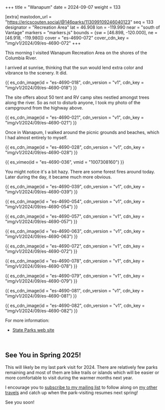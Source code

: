 +++
title = "Wanapum"
date = 2024-09-07
weight = 133

[extra]
mastodon_url = "https://ericscouten.social/@146parks/113099109246040123"
seq = 133
designator = "Recreation Area"
lat = 46.908
lon = -119.990
near = "south of Vantage"
markers = "markers.js"
bounds = {sw = [46.898, -120.000], ne = [46.918, -119.980]}
cover = "es-4690-072"
cover_cdn_key = "img/v1/2024/09/es-4690-072"
+++

This morning I visited Wanapum Recreation Area on the shores of the Columbia River.

<!-- more -->

I arrived at sunrise, thinking that the sun would lend extra color and vibrance to the scenery. It did.

{{ es_cdn_image(id = "es-4690-018", cdn_version = "v1", cdn_key = "img/v1/2024/09/es-4690-018") }}

The site offers about 50 tent and RV camp sites nestled amongst trees along the river. So as not to disturb anyone, I took my photo of the campground from the highway above.

{{ es_cdn_image(id = "es-4690-021", cdn_version = "v1", cdn_key = "img/v1/2024/09/es-4690-021") }}

Once in Wanapum, I walked around the picnic grounds and beaches, which I had almost entirely to myself.

{{ es_cdn_image(id = "es-4690-028", cdn_version = "v1", cdn_key = "img/v1/2024/09/es-4690-028") }}

{{ es_vimeo(id = "es-4690-036", vmid = "1007308160") }}

You might notice it's a bit hazy. There are some forest fires around today. Later during the day, it became much more obvious.

{{ es_cdn_image(id = "es-4690-039", cdn_version = "v1", cdn_key = "img/v1/2024/09/es-4690-039") }}

{{ es_cdn_image(id = "es-4690-054", cdn_version = "v1", cdn_key = "img/v1/2024/09/es-4690-054") }}

{{ es_cdn_image(id = "es-4690-057", cdn_version = "v1", cdn_key = "img/v1/2024/09/es-4690-057") }}

{{ es_cdn_image(id = "es-4690-063", cdn_version = "v1", cdn_key = "img/v1/2024/09/es-4690-063") }}

{{ es_cdn_image(id = "es-4690-072", cdn_version = "v1", cdn_key = "img/v1/2024/09/es-4690-072") }}

{{ es_cdn_image(id = "es-4690-078", cdn_version = "v1", cdn_key = "img/v1/2024/09/es-4690-078") }}

{{ es_cdn_image(id = "es-4690-079", cdn_version = "v1", cdn_key = "img/v1/2024/09/es-4690-079") }}

{{ es_cdn_image(id = "es-4690-081", cdn_version = "v1", cdn_key = "img/v1/2024/09/es-4690-081") }}

{{ es_cdn_image(id = "es-4690-082", cdn_version = "v1", cdn_key = "img/v1/2024/09/es-4690-082") }}

For more information:

* [State Parks web site](https://parks.wa.gov/find-parks/state-parks/ginkgo-petrified-forest-state-park)

&nbsp;

## See You in Spring 2025!

This will likely be my last park visit for 2024. There are relatively few parks remaining and most of them are bike trails or islands which will be easier or more comfortable to visit during the warmer months next year.

I encourage you to <a href="#subscribe">subscribe to my mailing list</a> to follow along on [my other travels](https://ericscouten.travel) and catch up when the park-visiting resumes next spring!

See you soon!
